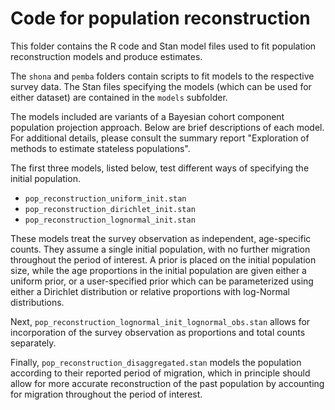 # Code for population reconstruction

This folder contains the R code and Stan model files used to fit population reconstruction models and produce estimates. 

The `shona` and `pemba` folders contain scripts to fit models to the respective survey data. The Stan files specifying the models (which can be used for either dataset) are contained in the `models` subfolder.

The models included are variants of a Bayesian cohort component population projection approach. Below are brief descriptions of each model. For additional details, please consult the summary report "Exploration of methods to estimate stateless populations".

The first three models, listed below, test different ways of specifying the initial population. 

* `pop_reconstruction_uniform_init.stan`
* `pop_reconstruction_dirichlet_init.stan`
* `pop_reconstruction_lognormal_init.stan`

These models treat the survey observation as independent, age-specific counts. They assume a single initial population, with no further migration throughout the period of interest. A prior is placed on the initial population size, while the age proportions in the initial population are given either a uniform prior, or a user-specified prior which can be parameterized using either a Dirichlet distribution or relative proportions with log-Normal distributions. 

Next, `pop_reconstruction_lognormal_init_lognormal_obs.stan` allows for incorporation of the survey observation as proportions and total counts separately.

Finally, `pop_reconstruction_disaggregated.stan` models the population according to their reported period of migration, which in principle should allow for more accurate reconstruction of the past population by accounting for migration throughout the period of interest.